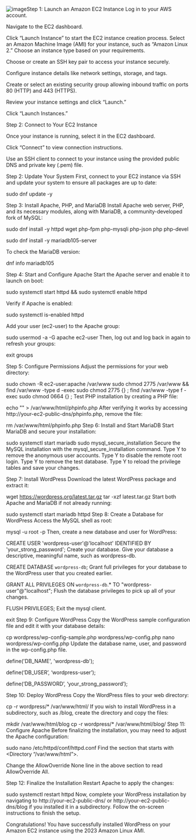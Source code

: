 ![image](https://github.com/user-attachments/assets/7d6fb2aa-0f7b-4e48-b717-801a4e937b51)Step 1: Launch an Amazon EC2 Instance
Log in to your AWS account.

Navigate to the EC2 dashboard.

Click “Launch Instance” to start the EC2 instance creation process.
Select an Amazon Machine Image (AMI) for your instance, such as “Amazon Linux 2.”
Choose an instance type based on your requirements.

Choose or create an SSH key pair to access your instance securely.

Configure instance details like network settings, storage, and tags.

Create or select an existing security group allowing inbound traffic on ports 80 (HTTP) and 443 (HTTPS).

Review your instance settings and click “Launch.”

Click “Launch Instances.”

Step 2: Connect to Your EC2 Instance

Once your instance is running, select it in the EC2 dashboard.

Click “Connect” to view connection instructions.

Use an SSH client to connect to your instance using the provided public DNS and private key (.pem) file.

Step 2: Update Your System
First, connect to your EC2 instance via SSH and update your system to ensure all packages are up to date:

sudo dnf update -y

Step 3: Install Apache, PHP, and MariaDB
Install Apache web server, PHP, and its necessary modules, along with MariaDB, a community-developed fork of MySQL:

sudo dnf install -y httpd wget php-fpm php-mysqli php-json php php-devel

sudo dnf install -y mariadb105-server

To check the MariaDB version:

dnf info mariadb105

Step 4: Start and Configure Apache
Start the Apache server and enable it to launch on boot:

sudo systemctl start httpd && sudo systemctl enable httpd

Verify if Apache is enabled:

sudo systemctl is-enabled httpd

Add your user (ec2-user) to the Apache group:

sudo usermod -a -G apache ec2-user
Then, log out and log back in again to refresh your groups:

exit
groups

Step 5: Configure Permissions
Adjust the permissions for your web directory:

sudo chown -R ec2-user:apache /var/www
sudo chmod 2775 /var/www && find /var/www -type d -exec sudo chmod 2775 {} \;
find /var/www -type f -exec sudo chmod 0664 {} \;
Test PHP installation by creating a PHP file:

echo "<?php phpinfo(); ?>" > /var/www/html/phpinfo.php
After verifying it works by accessing http://your-ec2-public-dns/phpinfo.php, remove the file:


rm /var/www/html/phpinfo.php
Step 6: Install and Start MariaDB
Start MariaDB and secure your installation:

sudo systemctl start mariadb
sudo mysql_secure_installation
Secure the MySQL installation with the mysql_secure_installation command.
Type Y to remove the anonymous user accounts.
Type Y to disable the remote root login.
Type Y to remove the test database.
Type Y to reload the privilege tables and save your changes.

Step 7: Install WordPress
Download the latest WordPress package and extract it:

wget https://wordpress.org/latest.tar.gz
tar -xzf latest.tar.gz
Start both Apache and MariaDB if not already running:

sudo systemctl start mariadb httpd
Step 8: Create a Database for WordPress
Access the MySQL shell as root:

mysql -u root -p
Then, create a new database and user for WordPress:

CREATE USER 'wordpress-user'@'localhost' IDENTIFIED BY 'your_strong_password';
Create your database. Give your database a descriptive, meaningful name, such as wordpress-db.

CREATE DATABASE `wordpress-db`;
Grant full privileges for your database to the WordPress user that you created earlier.

GRANT ALL PRIVILEGES ON `wordpress-db`.* TO "wordpress-user"@"localhost";
Flush the database privileges to pick up all of your changes.

FLUSH PRIVILEGES;
Exit the mysql client.

exit
Step 9: Configure WordPress
Copy the WordPress sample configuration file and edit it with your database details:

cp wordpress/wp-config-sample.php wordpress/wp-config.php
nano wordpress/wp-config.php
Update the database name, user, and password in the wp-config.php file.

define('DB_NAME', 'wordpress-db');

define(‘DB_USER’, ‘wordpress-user’);

define(‘DB_PASSWORD’, ‘your_strong_password’);

Step 10: Deploy WordPress
Copy the WordPress files to your web directory:

cp -r wordpress/* /var/www/html/
If you wish to install WordPress in a subdirectory, such as /blog, create the directory and copy the files:

mkdir /var/www/html/blog
cp -r wordpress/* /var/www/html/blog/
Step 11: Configure Apache
Before finalizing the installation, you may need to adjust the Apache configuration:

sudo nano /etc/httpd/conf/httpd.conf
Find the section that starts with <Directory “/var/www/html”>.

Change the AllowOverride None line in the above section to read AllowOverride All.

Step 12: Finalize the Installation
Restart Apache to apply the changes:

sudo systemctl restart httpd
Now, complete your WordPress installation by navigating to http://your-ec2-public-dns/ or http://your-ec2-public-dns/blog if you installed it in a subdirectory. Follow the on-screen instructions to finish the setup.





Congratulations! You have successfully installed WordPress on your Amazon EC2 instance using the 2023 Amazon Linux AMI.

